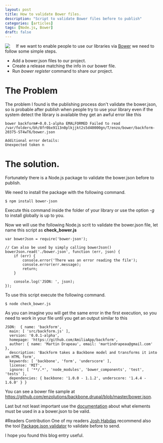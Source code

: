 ```yaml
---
layout: post
title: How to validate Bower files.
description: "Script to validate Bower files before to publish"
categories: [articles]
tags: [Node.js, Bower]
draft: false
---
```

<img style="float:left; margin-right: 20px;;" src="{{site.url }}/assets/img/bower-logo.png"/> If we want to enable people to use our libraries via <a href="bower.io" target="_blank">Bower</a> we need to follow some simple steps.

* Add a bower.json files to our project.
* Create a release matching the info in our bower file.
* Run *bower register* command to share our project.

# The Problem

The problem I found is the publishing process don't validate the bower.json, so is probable after publish when people try to use your library even if the system detect the library is available they get an awful error like this

```
bower backform#~0.0.1-alpha EMALFORMED Failed to read /var/folders/bh/8fr0bx9113n0plkjjkt2s5d40000gn/T/enzo/bower/backform-20375-ST4wT6/bower.json

Additional error details:
Unexpected token n
```

# The solution.

Fortunately there is a Node.js package to validate the bower.json before to publish.

We need to install the package with the following command.

```
$ npm install bower-json
```
Execute this command inside the folder of your library or use the option *-g* to install globally is up to you.

Now we will use the following Node.js scrit to validate the bower.json file, let name this script as **check_bower.js**

```
var bowerJson = require('bower-json');

// Can also be used by simply calling bowerJson()
bowerJson.read('./bower.json', function (err, json) {
    if (err) {
        console.error('There was an error reading the file');
        console.error(err.message);
        return;
    }

    console.log('JSON: ', json);
});
```

To use this script execute the following command.

```
$ node check_bower.js
```

As you can imagine you will get the same error in the first execution, so you need to work in your file until you get an output similar to this

```
JSON:  { name: 'backform',
  main: [ 'src/backform.js' ],
  version: '0.0.1-alpha',
  homepage: 'https://github.com/AmiliaApp/backform',
  author: { name: 'Martin Drapeau', email: 'martindrapeau@gmail.com' },
  description: 'Backform takes a Backbone model and transforms it into an HTML form',
  keywords: [ 'backbone', 'form', 'underscore' ],
  license: 'MIT',
  ignore: [ '**/.*', 'node_modules', 'bower_components', 'test', 'tests' ],
  dependencies: { backbone: '1.0.0 - 1.1.2', underscore: '1.4.4 - 1.6.0' } }
```

You can see a bower file sample at <a href="https://github.com/enzolutions/backbone.drupal/blob/master/bower.json" target="_blank">https://github.com/enzolutions/backbone.drupal/blob/master/bower.json</a>.

Last but not least important use the [documentation](http://bower.io/docs/creating-packages) about what elements must be used in a a bower.json to be valid.

#Readers Contribution
One of my readers [Josh Habdas](https://disqus.com/by/jhabdas/) recommend also the tool [Package.json validator](http://package-json-validator.com/) to validate before to send.

I hope you found this blog entry useful.


